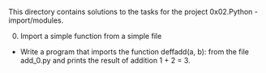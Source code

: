 This directory contains solutions to the tasks for the project 0x02.Python -import/modules.

0. Import a simple function from a simple file
- Write a program that imports the function deffadd(a, b): from the file add_0.py and prints the result of addition 1 + 2 = 3.
